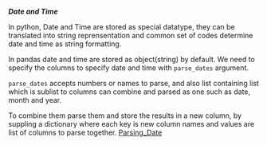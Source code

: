 ***Date and Time***


In python, Date and Time are stored as special datatype, they can be translated into string reprensentation and common set of codes determine date and time as string formatting.

In pandas date and time are stored as object(string) by default. We need to specify the columns to specify date and time with ```parse_dates``` argument.

```parse_dates``` accepts numbers or names to parse, and also list containing list which is sublist to columns can combine and parsed as one such as date, month and year.

To combine them parse them and store the results in a new column, by suppling a dictionary where each key is new column names and values are list of columns to parse together.
<a href="https://github.com/SaiMedipally/Software-Engineering/blob/main/Codes/Parsing"> Parsing_Date </a>
